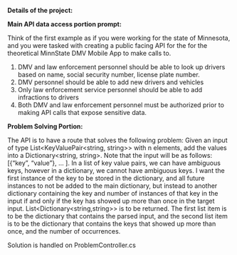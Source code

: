 **Details of the project:**

**Main API data access portion prompt:**

Think of the first example as if you were working for the state of Minnesota, and
you were tasked with creating a public facing API for the for the theoretical MinnState DMV Mobile App
to make calls to.
  1. DMV and law enforcement personnel should be able to look up drivers based on name, social
  security number, license plate number.
  2. DMV personnel should be able to add new drivers and vehicles
  3. Only law enforcement service personnel should be able to add infractions to drivers
  4. Both DMV and law enforcement personnel must be authorized prior to making API calls that
  expose sensitive data.

**Problem Solving Portion:**

The API is to have a route that solves the following problem:
Given an input of type List<KeyValuePair<string, string>> with n elements, add the values into a
Dictionary<string, string>. Note that the input will be as follows: [{“key”, “value”}, ... ]. In a list of key
value pairs, we can have ambiguous keys, however in a dictionary, we cannot have ambiguous keys. I
want the first instance of the key to be stored in the dictionary, and all future instances to not be added
to the main dictionary, but instead to another dictionary containing the key and number of instances of
that key in the input if and only if the key has showed up more than once in the target input.
List<Dictionary<string,string>> is to be returned. The first list item is to be the dictionary that contains
the parsed input, and the second list item is to be the dictionary that contains the keys that showed up
more than once, and the number of occurrences.

Solution is handled on ProblemController.cs

